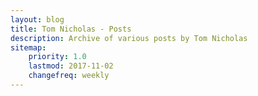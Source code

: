 ```yaml
---
layout: blog
title: Tom Nicholas - Posts
description: Archive of various posts by Tom Nicholas
sitemap:
    priority: 1.0
    lastmod: 2017-11-02
    changefreq: weekly
---
```

